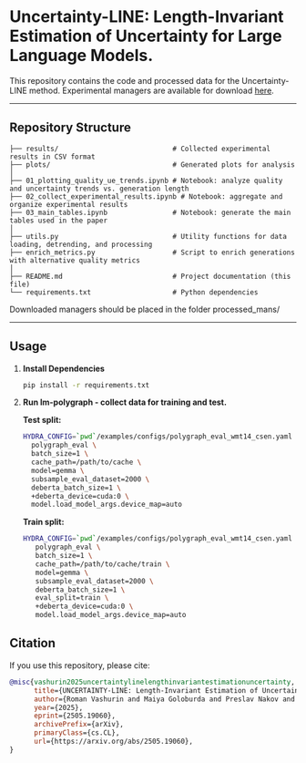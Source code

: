 # **Uncertainty-LINE**: Length-Invariant Estimation of Uncertainty for Large Language Models.

This repository contains the code and processed data for the Uncertainty-LINE method. Experimental managers are available for download [here](https://drive.google.com/file/d/1XJAz8R5yHVoUXzLJneEe8Dpou2Y6VilA/view?usp=sharing).

---

## Repository Structure

```
├── results/                            # Collected experimental results in CSV format
├── plots/                              # Generated plots for analysis
│
├── 01_plotting_quality_ue_trends.ipynb # Notebook: analyze quality and uncertainty trends vs. generation length
├── 02_collect_experimental_results.ipynb # Notebook: aggregate and organize experimental results
├── 03_main_tables.ipynb                # Notebook: generate the main tables used in the paper
│
├── utils.py                            # Utility functions for data loading, detrending, and processing
├── enrich_metrics.py                   # Script to enrich generations with alternative quality metrics
│
├── README.md                           # Project documentation (this file)
└── requirements.txt                    # Python dependencies
```

Downloaded managers should be placed in the folder processed_mans/

---

## Usage

1. **Install Dependencies**

   ```bash
   pip install -r requirements.txt  
   ```

2. **Run lm-polygraph - collect data for training and test.**

   **Test split:**
   
   ```bash
   HYDRA_CONFIG=`pwd`/examples/configs/polygraph_eval_wmt14_csen.yaml \
     polygraph_eval \
     batch_size=1 \
     cache_path=/path/to/cache \
     model=gemma \
     subsample_eval_dataset=2000 \
     deberta_batch_size=1 \
     +deberta_device=cuda:0 \
     model.load_model_args.device_map=auto
   ```

   **Train split:**
   
   ```bash
   HYDRA_CONFIG=`pwd`/examples/configs/polygraph_eval_wmt14_csen.yaml \
      polygraph_eval \
      batch_size=1 \
      cache_path=/path/to/cache/train \
      model=gemma \
      subsample_eval_dataset=2000 \
      deberta_batch_size=1 \
      eval_split=train \
      +deberta_device=cuda:0 \
      model.load_model_args.device_map=auto
   ```




## Citation

If you use this repository, please cite:

```bibtex
@misc{vashurin2025uncertaintylinelengthinvariantestimationuncertainty,
      title={UNCERTAINTY-LINE: Length-Invariant Estimation of Uncertainty for Large Language Models}, 
      author={Roman Vashurin and Maiya Goloburda and Preslav Nakov and Maxim Panov},
      year={2025},
      eprint={2505.19060},
      archivePrefix={arXiv},
      primaryClass={cs.CL},
      url={https://arxiv.org/abs/2505.19060}, 
}
```